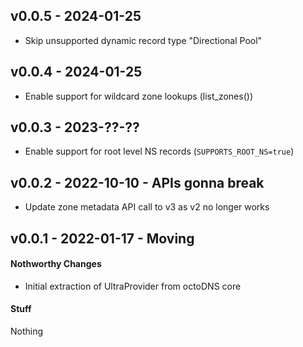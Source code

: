 ## v0.0.5 - 2024-01-25

* Skip unsupported dynamic record type "Directional Pool"

## v0.0.4 - 2024-01-25

* Enable support for wildcard zone lookups (list_zones())

## v0.0.3 - 2023-??-??

* Enable support for root level NS records (`SUPPORTS_ROOT_NS=true`)

## v0.0.2 - 2022-10-10 - APIs gonna break

* Update zone metadata API call to v3 as v2 no longer works

## v0.0.1 - 2022-01-17 - Moving

#### Nothworthy Changes

* Initial extraction of UltraProvider from octoDNS core

#### Stuff

Nothing
